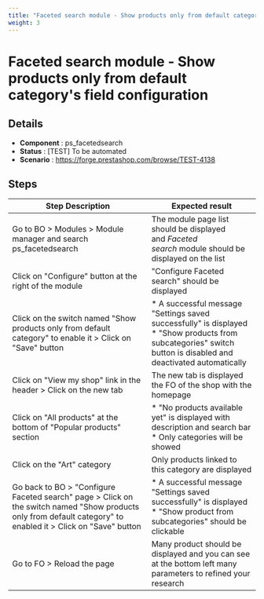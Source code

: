 ```yaml
---
title: "Faceted search module - Show products only from default category\'s field configuration"
weight: 3
---
```


# Faceted search module - Show products only from default category\'s field configuration
## Details
* **Component** : ps_facetedsearch
* **Status** : [TEST] To be automated
* **Scenario** : https://forge.prestashop.com/browse/TEST-4138

## Steps
| Step Description | Expected result |
| ----- | ----- |
| Go to BO > Modules > Module manager and search ps_facetedsearch | The module page list should be displayed and *Faceted search* module should be displayed on the list |
| Click on "Configure" button at the right of the module | "Configure Faceted search" should be displayed |
| Click on the switch named "Show products only from default category" to enable it > Click on "Save" button | * A successful message "Settings saved successfully" is displayed<br> * "Show products from subcategories" switch button is disabled and deactivated automatically |
| Click on "View my shop" link in the header > Click on the new tab | The new tab is displayed the FO of the shop with the homepage |
| Click on "All products" at the bottom of "Popular products" section | * "No products available yet" is displayed with description and search bar<br> * Only categories will be showed |
| Click on the "Art" category | Only products linked to this category are displayed |
| Go back to BO > "Configure Faceted search" page > Click on the switch named "Show products only from default category" to enabled it > Click on "Save" button | * A successful message "Settings saved successfully" is displayed<br> * "Show product from subcategories" should be clickable |
| Go to FO > Reload the page | Many product should be displayed and you can see at the bottom left many parameters to refined your research |